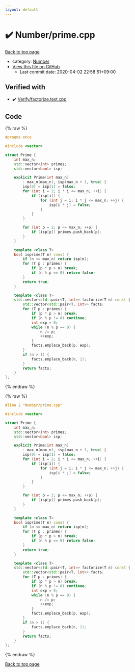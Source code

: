 ```yaml
---
layout: default
---
```


<!-- mathjax config similar to math.stackexchange -->
<script type="text/javascript" async
  src="https://cdnjs.cloudflare.com/ajax/libs/mathjax/2.7.5/MathJax.js?config=TeX-MML-AM_CHTML">
</script>
<script type="text/x-mathjax-config">
  MathJax.Hub.Config({
    TeX: { equationNumbers: { autoNumber: "AMS" }},
    tex2jax: {
      inlineMath: [ ['$','$'] ],
      processEscapes: true
    },
    "HTML-CSS": { matchFontHeight: false },
    displayAlign: "left",
    displayIndent: "2em"
  });
</script>

<script type="text/javascript" src="https://cdnjs.cloudflare.com/ajax/libs/jquery/3.4.1/jquery.min.js"></script>
<script src="https://cdn.jsdelivr.net/npm/jquery-balloon-js@1.1.2/jquery.balloon.min.js" integrity="sha256-ZEYs9VrgAeNuPvs15E39OsyOJaIkXEEt10fzxJ20+2I=" crossorigin="anonymous"></script>
<script type="text/javascript" src="../../assets/js/copy-button.js"></script>
<link rel="stylesheet" href="../../assets/css/copy-button.css" />


# :heavy_check_mark: Number/prime.cpp

<a href="../../index.html">Back to top page</a>

* category: <a href="../../index.html#b2ee912b91d69b435159c7c3f6df7f5f">Number</a>
* <a href="{{ site.github.repository_url }}/blob/master/Number/prime.cpp">View this file on GitHub</a>
    - Last commit date: 2020-04-02 22:58:51+09:00




## Verified with

* :heavy_check_mark: <a href="../../verify/Verify/factorize.test.cpp.html">Verify/factorize.test.cpp</a>


## Code

<a id="unbundled"></a>
{% raw %}
```cpp
#pragma once

#include <vector>

struct Prime {
    int max_n;
    std::vector<int> primes;
    std::vector<bool> isp;

    explicit Prime(int max_n)
        : max_n(max_n), isp(max_n + 1, true) {
        isp[0] = isp[1] = false;
        for (int i = 2; i * i <= max_n; ++i) {
            if (isp[i]) {
                for (int j = i; i * j <= max_n; ++j) {
                    isp[i * j] = false;
                }
            }
        }

        for (int p = 2; p <= max_n; ++p) {
            if (isp[p]) primes.push_back(p);
        }
    }

    template <class T>
    bool isprime(T n) const {
        if (n <= max_n) return isp[n];
        for (T p : primes) {
            if (p * p > n) break;
            if (n % p == 0) return false;
        }
        return true;
    }

    template <class T>
    std::vector<std::pair<T, int>> factorize(T n) const {
        std::vector<std::pair<T, int>> facts;
        for (T p : primes) {
            if (p * p > n) break;
            if (n % p != 0) continue;
            int exp = 0;
            while (n % p == 0) {
                n /= p;
                ++exp;
            }
            facts.emplace_back(p, exp);
        }
        if (n > 1) {
            facts.emplace_back(n, 1);
        }
        return facts;
    }
};

```
{% endraw %}

<a id="bundled"></a>
{% raw %}
```cpp
#line 2 "Number/prime.cpp"

#include <vector>

struct Prime {
    int max_n;
    std::vector<int> primes;
    std::vector<bool> isp;

    explicit Prime(int max_n)
        : max_n(max_n), isp(max_n + 1, true) {
        isp[0] = isp[1] = false;
        for (int i = 2; i * i <= max_n; ++i) {
            if (isp[i]) {
                for (int j = i; i * j <= max_n; ++j) {
                    isp[i * j] = false;
                }
            }
        }

        for (int p = 2; p <= max_n; ++p) {
            if (isp[p]) primes.push_back(p);
        }
    }

    template <class T>
    bool isprime(T n) const {
        if (n <= max_n) return isp[n];
        for (T p : primes) {
            if (p * p > n) break;
            if (n % p == 0) return false;
        }
        return true;
    }

    template <class T>
    std::vector<std::pair<T, int>> factorize(T n) const {
        std::vector<std::pair<T, int>> facts;
        for (T p : primes) {
            if (p * p > n) break;
            if (n % p != 0) continue;
            int exp = 0;
            while (n % p == 0) {
                n /= p;
                ++exp;
            }
            facts.emplace_back(p, exp);
        }
        if (n > 1) {
            facts.emplace_back(n, 1);
        }
        return facts;
    }
};

```
{% endraw %}

<a href="../../index.html">Back to top page</a>

